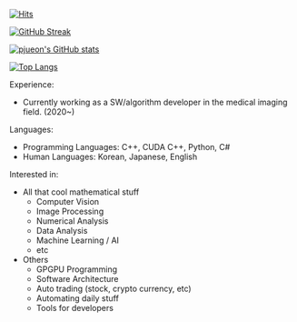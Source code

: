 [![Hits](https://hits.seeyoufarm.com/api/count/incr/badge.svg?url=https%3A%2F%2Fgithub.com%2Fpjueon%2Fpjueon%2F&count_bg=%2379C83D&title_bg=%23555555&icon=&icon_color=%23E7E7E7&title=hits&edge_flat=false)](https://hits.seeyoufarm.com)

[![GitHub Streak](https://github-readme-streak-stats.herokuapp.com/?user=pjueon&theme=dark)](https://git.io/streak-stats)

[![pjueon's GitHub stats](https://github-readme-stats.vercel.app/api?username=pjueon&show_icons=true&theme=dark&exclude_repo=bitproject)](https://github.com/anuraghazra/github-readme-stats)

[![Top Langs](https://github-readme-stats.vercel.app/api/top-langs/?username=pjueon&theme=dark&exclude_repo=bitproject)](https://github.com/anuraghazra/github-readme-stats)


Experience: 
- Currently working as a SW/algorithm developer in the medical imaging field. (2020~)  
  
Languages: 
- Programming Languages: C++, CUDA C++, Python, C#
- Human Languages: Korean, Japanese, English

Interested in:
- All that cool mathematical stuff
  - Computer Vision 
  - Image Processing 
  - Numerical Analysis 
  - Data Analysis
  - Machine Learning / AI 
  - etc
- Others 
  - GPGPU Programming
  - Software Architecture
  - Auto trading (stock, crypto currency, etc)
  - Automating daily stuff
  - Tools for developers 






